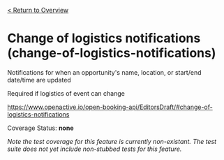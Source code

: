 [< Return to Overview](../../README.md)
# Change of logistics notifications (change-of-logistics-notifications)

Notifications for when an opportunity's name, location, or start/end date/time are updated 

Required if logistics of event can change

https://www.openactive.io/open-booking-api/EditorsDraft/#change-of-logistics-notifications

Coverage Status: **none**


*Note the test coverage for this feature is currently non-existant. The test suite does not yet include non-stubbed tests for this feature.*



